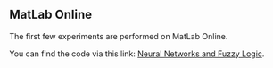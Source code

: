 ## MatLab Online ##

The first few experiments are performed on MatLab Online. 

You can find the code via this link: [Neural Networks and Fuzzy Logic](https://drive.matlab.com/sharing/9ced7733-8b27-4447-aaa1-a6f1e9e99841/).
